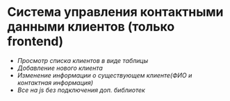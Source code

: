 # Система управления контактными данными клиентов (только frontend)

- _Просмотр списка клиентов в виде таблицы_
- _Добавление нового клиента_
- _Изменение информации о существующем клиенте(ФИО и контактная информация)_
- _Все на js без подключения доп. библиотек_
